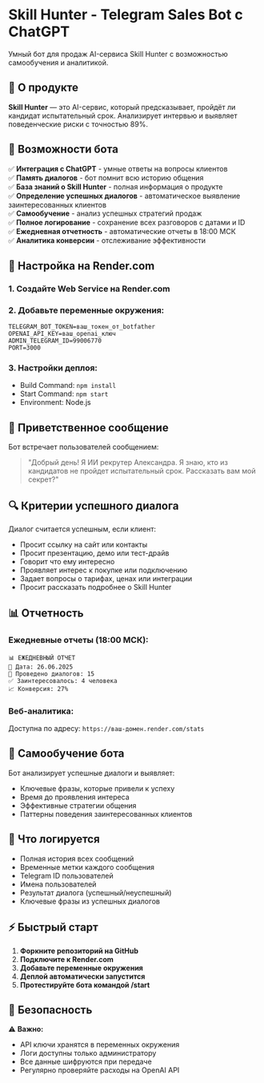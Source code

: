 # Skill Hunter - Telegram Sales Bot с ChatGPT

Умный бот для продаж AI-сервиса Skill Hunter с возможностью самообучения и аналитикой.

## 🎯 О продукте

**Skill Hunter** — это AI-сервис, который предсказывает, пройдёт ли кандидат испытательный срок. 
Анализирует интервью и выявляет поведенческие риски с точностью 89%.

## 🚀 Возможности бота

✅ **Интеграция с ChatGPT** - умные ответы на вопросы клиентов  
✅ **Память диалогов** - бот помнит всю историю общения  
✅ **База знаний о Skill Hunter** - полная информация о продукте  
✅ **Определение успешных диалогов** - автоматическое выявление заинтересованных клиентов  
✅ **Самообучение** - анализ успешных стратегий продаж  
✅ **Полное логирование** - сохранение всех разговоров с датами и ID  
✅ **Ежедневная отчетность** - автоматические отчеты в 18:00 МСК  
✅ **Аналитика конверсии** - отслеживание эффективности  

## 📝 Настройка на Render.com

### 1. Создайте Web Service на Render.com

### 2. Добавьте переменные окружения:
```
TELEGRAM_BOT_TOKEN=ваш_токен_от_botfather
OPENAI_API_KEY=ваш_openai_ключ  
ADMIN_TELEGRAM_ID=99006770
PORT=3000
```

### 3. Настройки деплоя:
- Build Command: `npm install`
- Start Command: `npm start`
- Environment: Node.js

## 🎯 Приветственное сообщение

Бот встречает пользователей сообщением:
> "Добрый день! Я ИИ рекрутер Александра. Я знаю, кто из кандидатов не пройдет испытательный срок. Рассказать вам мой секрет?"

## 🔍 Критерии успешного диалога

Диалог считается успешным, если клиент:
- Просит ссылку на сайт или контакты
- Просит презентацию, демо или тест-драйв
- Говорит что ему интересно
- Проявляет интерес к покупке или подключению
- Задает вопросы о тарифах, ценах или интеграции
- Просит рассказать подробнее о Skill Hunter

## 📊 Отчетность

### Ежедневные отчеты (18:00 МСК):
```
📊 ЕЖЕДНЕВНЫЙ ОТЧЕТ
📅 Дата: 26.06.2025
💬 Проведено диалогов: 15
✅ Заинтересовалось: 4 человека
📈 Конверсия: 27%
```

### Веб-аналитика:
Доступна по адресу: `https://ваш-домен.render.com/stats`

## 🧠 Самообучение бота

Бот анализирует успешные диалоги и выявляет:
- Ключевые фразы, которые привели к успеху
- Время до проявления интереса  
- Эффективные стратегии общения
- Паттерны поведения заинтересованных клиентов

## 💾 Что логируется

- Полная история всех сообщений
- Временные метки каждого сообщения
- Telegram ID пользователей
- Имена пользователей
- Результат диалога (успешный/неуспешный)
- Ключевые фразы из успешных диалогов

## ⚡ Быстрый старт

1. **Форкните репозиторий на GitHub**
2. **Подключите к Render.com**
3. **Добавьте переменные окружения**
4. **Деплой автоматически запустится**
5. **Протестируйте бота командой /start**

## 🔐 Безопасность

⚠️ **Важно:**
- API ключи хранятся в переменных окружения
- Логи доступны только администратору
- Все данные шифруются при передаче
- Регулярно проверяйте расходы на OpenAI API
